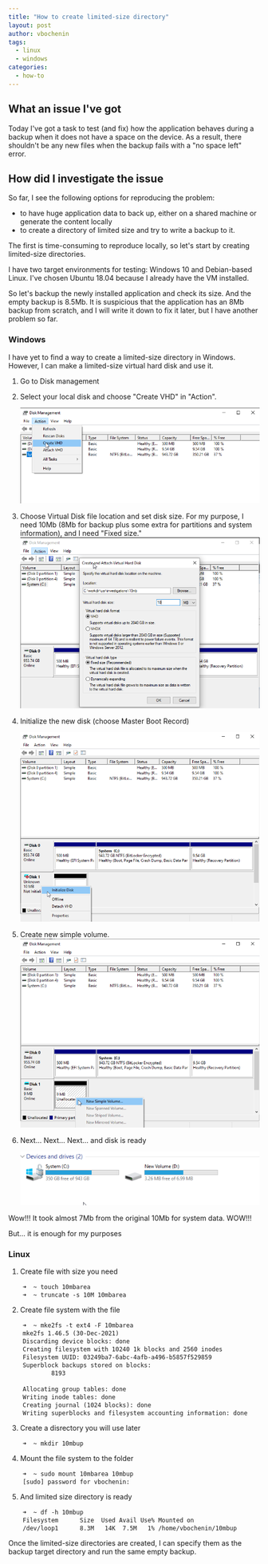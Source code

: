```yaml
---
title: "How to create limited-size directory"
layout: post
author: vbochenin
tags:
  - linux
  - windows
categories:
  - how-to
---
```

## What an issue I've got

Today I've got a task to test (and fix) how the application behaves during a backup when it does not have a space on the device.
As a result, there shouldn't be any new files when the backup fails with a "no space left" error.

## How did I investigate the issue

So far, I see the following options for reproducing the problem:
- to have huge application data to back up, either on a shared machine or generate the content locally
- to create a directory of limited size and try to write a backup to it.

The first is time-consuming to reproduce locally, so let's start by creating limited-size directories.

I have two target environments for testing: Windows 10 and Debian-based Linux.
I've chosen Ubuntu 18.04 because I already have the VM installed.

So let's backup the newly installed application and check its size.
And the empty backup is 8.5Mb. It is suspicious that the application has an 8Mb backup from scratch, and I will write it down to fix it later, but I have another problem so far.

### Windows

I have yet to find a way to create a limited-size directory in Windows. However, I can make a limited-size virtual hard disk and use it.

1.  Go to Disk management

2.  Select your local disk and choose "Create VHD" in "Action".

    ![Create VHD](assets/img/posts/2022-10-14-how-to-limit-folder/windows-step-2.png)

3.  Choose Virtual Disk file location and set disk size. For my purpose, I need 10Mb (8Mb for backup plus some extra for partitions and system information), and I need "Fixed size."  
    ![Choose virtual disk file](assets/img/posts/2022-10-14-how-to-limit-folder/windows-step-3.png)

4.  Initialize the new disk (choose Master Boot Record)

    ![Initialize the new disk](assets/img/posts/2022-10-14-how-to-limit-folder/windows-step-4.png)

5.  Create new simple volume.
    ![Create a new volume](assets/img/posts/2022-10-14-how-to-limit-folder/windows-step-5.png)

6.  Next... Next... Next... and disk is ready
    
    ![Disk is ready](assets/img/posts/2022-10-14-how-to-limit-folder/windows-step-6.png)

Wow!!! It took almost 7Mb from the original 10Mb for system data. WOW!!!

But... it is enough for my purposes

### Linux

1.  Create file with size you need

```
    ➜  ~ touch 10mbarea
    ➜  ~ truncate -s 10M 10mbarea
```

2.  Create file system with the file

```
    ➜  ~ mke2fs -t ext4 -F 10mbarea
    mke2fs 1.46.5 (30-Dec-2021)
    Discarding device blocks: done                            
    Creating filesystem with 10240 1k blocks and 2560 inodes
    Filesystem UUID: 03249ba7-6abc-4afb-a496-b5857f529859
    Superblock backups stored on blocks: 
            8193

    Allocating group tables: done                            
    Writing inode tables: done                            
    Creating journal (1024 blocks): done
    Writing superblocks and filesystem accounting information: done
``` 
3.  Create a disrectory you will use later

```
    ➜  ~ mkdir 10mbup
```

4.  Mount the file system to the folder

```
    ➜  ~ sudo mount 10mbarea 10mbup 
    [sudo] password for vbochenin: 
```

5.  And limited size directory is ready


```
    ➜  ~ df -h 10mbup              
    Filesystem      Size  Used Avail Use% Mounted on
    /dev/loop1      8.3M   14K  7.5M   1% /home/vbochenin/10mbup
```

Once the limited-size directories are created, I can specify them as the backup target directory and run the same empty backup.
